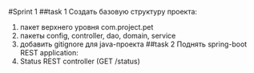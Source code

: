 #Sprint 1
##task 1
Создать базовую структуру проекта:
1) пакет верхнего уровня com.project.pet
2) пакеты config, controller, dao, domain, service
3) добавить gitignore для java-проекта
##task 2
Поднять spring-boot REST application:
1) Status REST controller (GET /status)
